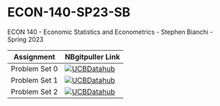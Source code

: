 # ECON-140-SP23-SB
ECON 140 - Economic Statistics and Econometrics - Stephen Bianchi - Spring 2023

| Assignment  | NBgitpuller Link  |  
|---|---|
| Problem Set 0  | [![UCBDatahub](https://img.shields.io/badge/Launch-UCB%20Datahub-blue.svg)](https://datahub.berkeley.edu/hub/user-redirect/git-pull?repo=https%3A%2F%2Fgithub.com%2Fds-modules%2FECON-140-SP23-SB&urlpath=tree%2FECON-140-SP23-SB%2Fps0%2Fps0.ipynb&branch=main)
| Problem Set 1  | [![UCBDatahub](https://img.shields.io/badge/Launch-UCB%20Datahub-blue.svg)](https://datahub.berkeley.edu/hub/user-redirect/git-pull?repo=https%3A%2F%2Fgithub.com%2Fds-modules%2FECON-140-SP23-SB&urlpath=tree%2FECON-140-SP23-SB%2Fps1%2Fps1.ipynb&branch=main)
| Problem Set 2  | [![UCBDatahub](https://img.shields.io/badge/Launch-UCB%20Datahub-blue.svg)](https://datahub.berkeley.edu/hub/user-redirect/git-pull?repo=https%3A%2F%2Fgithub.com%2Fds-modules%2FECON-140-SP23-SB&urlpath=tree%2FECON-140-SP23-SB%2Fps2%2Fps2.ipynb&branch=main)


